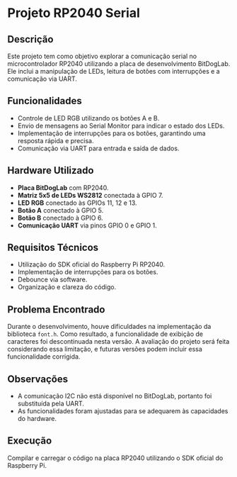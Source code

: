# Projeto RP2040 Serial

## Descrição
Este projeto tem como objetivo explorar a comunicação serial no microcontrolador RP2040 utilizando a placa de desenvolvimento BitDogLab. Ele inclui a manipulação de LEDs, leitura de botões com interrupções e a comunicação via UART.

## Funcionalidades
- Controle de LED RGB utilizando os botões A e B.
- Envio de mensagens ao Serial Monitor para indicar o estado dos LEDs.
- Implementação de interrupções para os botões, garantindo uma resposta rápida e precisa.
- Comunicação via UART para entrada e saída de dados.

## Hardware Utilizado
- **Placa BitDogLab** com RP2040.
- **Matriz 5x5 de LEDs WS2812** conectada à GPIO 7.
- **LED RGB** conectado às GPIOs 11, 12 e 13.
- **Botão A** conectado à GPIO 5.
- **Botão B** conectado à GPIO 6.
- **Comunicação UART** via pinos GPIO 0 e GPIO 1.

## Requisitos Técnicos
- Utilização do SDK oficial do Raspberry Pi RP2040.
- Implementação de interrupções para os botões.
- Debounce via software.
- Organização e clareza do código.

## Problema Encontrado
Durante o desenvolvimento, houve dificuldades na implementação da biblioteca `font.h`. Como resultado, a funcionalidade de exibição de caracteres foi descontinuada nesta versão. A avaliação do projeto será feita considerando essa limitação, e futuras versões podem incluir essa funcionalidade corrigida.

## Observações
- A comunicação I2C não está disponível no BitDogLab, portanto foi substituída pela UART.
- As funcionalidades foram ajustadas para se adequarem às capacidades do hardware.

## Execução
Compilar e carregar o código na placa RP2040 utilizando o SDK oficial do Raspberry Pi.

